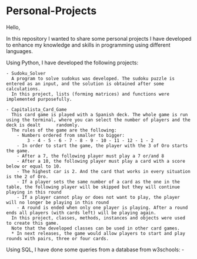 # Personal-Projects
Hello,

In this repository I wanted to share some personal projects I have developed to enhance my knowledge and skills in programming using different languages. 

Using Python, I have developed the following projects:

    - Sudoku_Solver
      A program to solve sudokus was developed. The sudoku puzzle is entered as an input, and the solution is obtained after some calculations. 
      In this project, lists (forming matrices) and functions were implemented purposefully.
      
    - Capitalista_Card_Game
      This card game is played with a Spanish deck. The whole game is run using the terminal, where you can select the number of players and the deck is dealt      randomly. 
      The rules of the game are the following:
        - Numbers ordered from smaller to bigger:
            3 - 4 - 5 - 6 - 7 - 8 - 9 - 10 - 11 - 12 - 1 - 2
        - In order to start the game, the player with the 3 of Oro starts the game.
        - After a 7, the following player must play a 7 or/and 8
        - After a 10, the following player must play a card with a score below or equal to 10.
        - The highest car is 2. And the card that works in every situation is the 2 of Oro.
        - If a player sets the same number of a card as the one in the table, the following player will be skipped but they will continue playing in this round
        - If a player cannot play or does not want to play, the player will no longer be playing in this round
        - A round is ended when only one player is playing. After a round ends all players (with cards left) will be playing again.
      In this project, classes, methods, instances and objects were used to create this game. 
      Note that the developed classes can be used in other card games. 
      * In next releases, the game would allow players to start and play rounds with pairs, three or four cards. 
      
Using SQL, I have done some queries from a database from w3schools:
    - 
    
